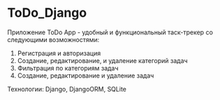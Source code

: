 # ToDo_Django

Приложение ToDo App - удобный и функциональный таск-трекер со следующими возможностями:
1) Регистрация и авторизация
2) Создание, редактирование, и удаление категорий задач
3) Фильтрация по категориям задач
4) Создание, редактирование и удаление задач

Технологии: Django, DjangoORM, SQLite

